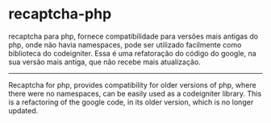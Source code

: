 # recaptcha-php
recaptcha para php, fornece compatibilidade para versões mais antigas do php, onde não havia namespaces,
pode ser utilizado facilmente como biblioteca do codeigniter.
Essa é uma refatoração do código do google, na sua versão mais antiga, que não recebe mais atualização.

------------------------------------------------------------------------------------------------------------------------------------------

Recaptcha for php, provides compatibility for older versions of php, where there were no namespaces,
can be easily used as a codeigniter library.
This is a refactoring of the google code, in its older version, which is no longer updated.
